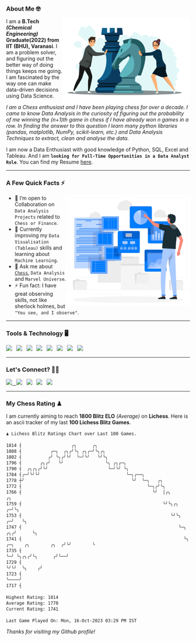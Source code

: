 ### About Me 🤓
<img align="right" alt="Coding" width="350" src="https://github.com/Laxman-Lakhan/Laxman-Lakhan/blob/master/Assets/Chess_Vector.jpg">   

I am a **B.Tech** _**(Chemical Engineering)**_ **Graduate(2022) from IIT (BHU), Varanasi**. I am a problem solver, and figuring out the better way of doing things keeps me going. I am fascinated by the way one can make data-driven decisions using Data Science. 

_I am a Chess enthusiast and I have been playing chess for over a decade. I came to know Data Analysis in the curiosity of figuring out the probability of me winning the (n+1)th game in chess if I have already won n games in a row. In finding the answer to this question I learn many python libraries (pandas, matplotlib, NumPy, scikit-learn, etc.) and Data Analysis Techniques to extract, clean and analyse the data._

I am now a Data Enthusiast with good knowledge of Python, SQL, Excel and Tableau. And I am **`looking for Full-Time Opportunities in a Data Analyst Role`**. You can find my Resume
 [here](https://drive.google.com/file/d/1UIOoogRLj5eGQFQBkuvMmTISZVdl2Ok7/view?usp=sharing).


---

### A Few Quick Facts ⚡️
<img align="right" alt="Coding" width="340" src="https://github.com/Laxman-Lakhan/Laxman-Lakhan/blob/master/Assets/Data_Vector.jpg">   

- 🤝 I’m open to Collaboration on `Data Analysis Projects` related to `Chess or Finance`.
- 📖 Currently improving my `Data Visualisation (Tableau)` skills and learning about `Machine Learning`.
- 💬 Ask me about [`Chess`](https://lichess.org/@/YourKingIsInDanger), `Data Analysis` and `Marvel Universe`.
- ⚡️ Fun fact: I have great observing skills, not like sherlock holmes, but `"You see, and I observe"`.

---
### Tools & Technology 🖥

<img src="https://img.shields.io/badge/Python-white?logo=Python&logoColor=ColorName&style=ShieldStyle" /> &nbsp;
<img src="https://img.shields.io/badge/MySQL-white?logo=MySQL&logoColor=ColorName&style=ShieldStyle" /> &nbsp;
<img src="https://img.shields.io/badge/Tableau-white?logo=Tableau&logoColor=ColorName&style=ShieldStyle" /> &nbsp;
<img src="https://img.shields.io/badge/Excel-white?logo=Microsoft+Excel&logoColor=196F3D&style=ShieldStyle" /> &nbsp;
<img src="https://img.shields.io/badge/Jupyter-white?logo=Jupyter&logoColor=ColorName&style=ShieldStyle" /> &nbsp;
<img src="https://img.shields.io/badge/pandas-white?logo=Pandas&logoColor=000080&style=ShieldStyle" /> &nbsp;
<img src="https://img.shields.io/badge/numpy-white?logo=Numpy&logoColor=85C1E9&style=ShieldStyle" /> &nbsp;
<img src="https://img.shields.io/badge/scikit learn-white?logo=Scikit+Learn&logoColor=ColorName&style=ShieldStyle" /> &nbsp;



---

### Let's Connect? 🫳🏻

<a href="mailto:laxmansingh.lakhan@gmail.com"> <img src="https://img.icons8.com/fluent/48/000000/gmail.png" width="3.5%"/> &nbsp;
[<img src="https://img.icons8.com/color/48/000000/linkedin.png" width="3.5%"/>](https://www.linkedin.com/in/laxman-lakhan/)  &nbsp;
[<img src="https://img.icons8.com/fluent/48/000000/facebook-new.png" width="3.5%"/>](https://www.facebook.com/s.laxmanlakhan/)  &nbsp;
[<img src="https://img.icons8.com/fluent/48/000000/instagram-new.png" width="3.5%"/>](https://www.instagram.com/laxman.lakhan/)  &nbsp;
[<img src="https://img.icons8.com/color/48/000000/twitter.png" width="3.5%"/>](https://twitter.com/laxman__lakhan)  &nbsp;

 ---
  
### My Chess Rating ♟
  
I am currently aiming to reach **1800 Blitz ELO** *(Average)* on **Lichess**. Here is an ascii tracker of my last **100 Lichess Blitz Games**.

  ```
  ♟︎ 𝙻𝚒𝚌𝚑𝚎𝚜𝚜 𝙱𝚕𝚒𝚝𝚣 𝚁𝚊𝚝𝚒𝚗𝚐𝚜 𝙲𝚑𝚊𝚛𝚝 𝚘𝚟𝚎𝚛 𝙻𝚊𝚜𝚝 𝟷00 𝙶𝚊𝚖𝚎𝚜.
  
1814 ┤                   ╭╮      ╭╮
1808 ┤           ╭─╮  ╭╮╭╯╰╮ ╭╮╭─╯╰╮╭╮
1802 ┤          ╭╯ ╰╮╭╯╰╯  ╰─╯╰╯   ╰╯╰╮
1796 ┤       ╭╮╭╯   ╰╯                ╰╮ ╭╮╭─╮
1790 ┤  ╭╮╭╮╭╯╰╯                       ╰─╯╰╯ ╰╮
1784 ┤╭─╯╰╯╰╯                                 ╰─╮╭──╮
1778 ┼╯                                         ╰╯  ╰─╮   ╭╮
1772 ┤                                                ╰─╮╭╯╰╮
1766 ┤                                                  ╰╯  │╭╮                                     ╭╮
1759 ┤                                                      ╰╯╰╮╭╮                                ╭─╯╰╮
1753 ┤                                                         ╰╯╰╮                             ╭─╯   ╰╮
1747 ┤                                                            ╰─╮                        ╭╮╭╯      ╰╮
1741 ┤                                                              ╰╮ ╭─╮    ╭╮        ╭╮  ╭╯╰╯        ╰
1735 ┤                                                               ╰─╯ ╰╮╭╮╭╯╰╮      ╭╯╰──╯
1729 ┤                                                                    ╰╯╰╯  ╰╮    ╭╯
1723 ┤                                                                           ╰────╯
1717 ┤ 

Highest Rating: 1814
Average Rating: 1770
Current Rating: 1741 

Last Game Played On: Mon, 16-Oct-2023 03:29 PM IST
  ```
  
  
*Thanks for visiting my Github profile!*
